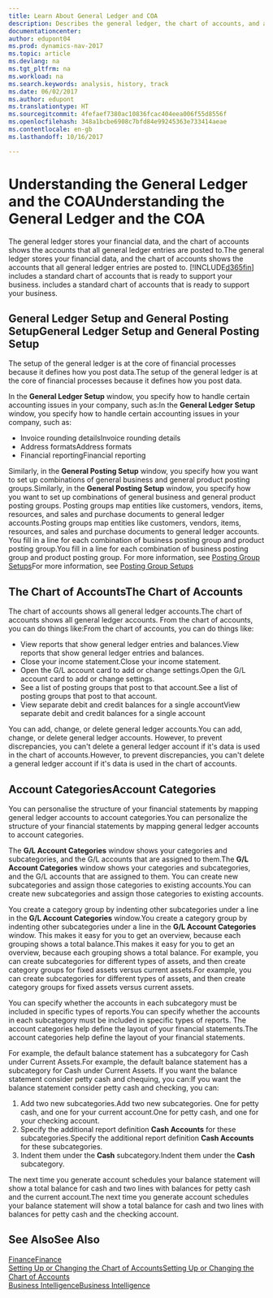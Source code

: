 ```yaml
---
title: Learn About General Ledger and COA
description: Describes the general ledger, the chart of accounts, and account categories.
documentationcenter: 
author: edupont04
ms.prod: dynamics-nav-2017
ms.topic: article
ms.devlang: na
ms.tgt_pltfrm: na
ms.workload: na
ms.search.keywords: analysis, history, track
ms.date: 06/02/2017
ms.author: edupont
ms.translationtype: HT
ms.sourcegitcommit: 4fefaef7380ac10836fcac404eea006f55d8556f
ms.openlocfilehash: 348a1bcbe6908c7bfd84e99245363e733414aeae
ms.contentlocale: en-gb
ms.lasthandoff: 10/16/2017

---
```

# <a name="understanding-the-general-ledger-and-the-coa"></a><span data-ttu-id="72151-103">Understanding the General Ledger and the COA</span><span class="sxs-lookup"><span data-stu-id="72151-103">Understanding the General Ledger and the COA</span></span>
<span data-ttu-id="72151-104">The general ledger stores your financial data, and the chart of accounts shows the accounts that all general ledger entries are posted to.</span><span class="sxs-lookup"><span data-stu-id="72151-104">The general ledger stores your financial data, and the chart of accounts shows the accounts that all general ledger entries are posted to.</span></span> [!INCLUDE[d365fin](includes/d365fin_md.md)]<span data-ttu-id="72151-105"> includes a standard chart of accounts that is ready to support your business.</span><span class="sxs-lookup"><span data-stu-id="72151-105"> includes a standard chart of accounts that is ready to support your business.</span></span>

## <a name="general-ledger-setup-and-general-posting-setup"></a><span data-ttu-id="72151-106">General Ledger Setup and General Posting Setup</span><span class="sxs-lookup"><span data-stu-id="72151-106">General Ledger Setup and General Posting Setup</span></span>
<span data-ttu-id="72151-107">The setup of the general ledger is at the core of financial processes because it defines how you post data.</span><span class="sxs-lookup"><span data-stu-id="72151-107">The setup of the general ledger is at the core of financial processes because it defines how you post data.</span></span>  

<span data-ttu-id="72151-108">In the **General Ledger Setup** window, you specify how to handle certain accounting issues in your company, such as:</span><span class="sxs-lookup"><span data-stu-id="72151-108">In the **General Ledger Setup** window, you specify how to handle certain accounting issues in your company, such as:</span></span>  

* <span data-ttu-id="72151-109">Invoice rounding details</span><span class="sxs-lookup"><span data-stu-id="72151-109">Invoice rounding details</span></span>  
* <span data-ttu-id="72151-110">Address formats</span><span class="sxs-lookup"><span data-stu-id="72151-110">Address formats</span></span>  
* <span data-ttu-id="72151-111">Financial reporting</span><span class="sxs-lookup"><span data-stu-id="72151-111">Financial reporting</span></span>  

<span data-ttu-id="72151-112">Similarly, in the **General Posting Setup** window, you specify how you want to set up combinations of general business and general product posting groups.</span><span class="sxs-lookup"><span data-stu-id="72151-112">Similarly, in the **General Posting Setup** window, you specify how you want to set up combinations of general business and general product posting groups.</span></span> <span data-ttu-id="72151-113">Posting groups map entities like customers, vendors, items, resources, and sales and purchase documents to general ledger accounts.</span><span class="sxs-lookup"><span data-stu-id="72151-113">Posting groups map entities like customers, vendors, items, resources, and sales and purchase documents to general ledger accounts.</span></span> <span data-ttu-id="72151-114">You fill in a line for each combination of business posting group and product posting group.</span><span class="sxs-lookup"><span data-stu-id="72151-114">You fill in a line for each combination of business posting group and product posting group.</span></span> <span data-ttu-id="72151-115">For more information, see [Posting Group Setups](finance-posting-groups.md)</span><span class="sxs-lookup"><span data-stu-id="72151-115">For more information, see [Posting Group Setups](finance-posting-groups.md)</span></span>  

## <a name="the-chart-of-accounts"></a><span data-ttu-id="72151-116">The Chart of Accounts</span><span class="sxs-lookup"><span data-stu-id="72151-116">The Chart of Accounts</span></span>
<span data-ttu-id="72151-117">The chart of accounts shows all general ledger accounts.</span><span class="sxs-lookup"><span data-stu-id="72151-117">The chart of accounts shows all general ledger accounts.</span></span> <span data-ttu-id="72151-118">From the chart of accounts, you can do things like:</span><span class="sxs-lookup"><span data-stu-id="72151-118">From the chart of accounts, you can do things like:</span></span>  

* <span data-ttu-id="72151-119">View reports that show general ledger entries and balances.</span><span class="sxs-lookup"><span data-stu-id="72151-119">View reports that show general ledger entries and balances.</span></span>  
* <span data-ttu-id="72151-120">Close your income statement.</span><span class="sxs-lookup"><span data-stu-id="72151-120">Close your income statement.</span></span>  
* <span data-ttu-id="72151-121">Open the G/L account card to add or change settings.</span><span class="sxs-lookup"><span data-stu-id="72151-121">Open the G/L account card to add or change settings.</span></span>  
* <span data-ttu-id="72151-122">See a list of posting groups that post to that account.</span><span class="sxs-lookup"><span data-stu-id="72151-122">See a list of posting groups that post to that account.</span></span>
* <span data-ttu-id="72151-123">View separate debit and credit balances for a single account</span><span class="sxs-lookup"><span data-stu-id="72151-123">View separate debit and credit balances for a single account</span></span>  

<span data-ttu-id="72151-124">You can add, change, or delete general ledger accounts.</span><span class="sxs-lookup"><span data-stu-id="72151-124">You can add, change, or delete general ledger accounts.</span></span> <span data-ttu-id="72151-125">However, to prevent discrepancies, you can't delete a general ledger account if it's data is used in the chart of accounts.</span><span class="sxs-lookup"><span data-stu-id="72151-125">However, to prevent discrepancies, you can't delete a general ledger account if it's data is used in the chart of accounts.</span></span>  

## <a name="account-categories"></a><span data-ttu-id="72151-126">Account Categories</span><span class="sxs-lookup"><span data-stu-id="72151-126">Account Categories</span></span>
<span data-ttu-id="72151-127">You can personalise the structure of your financial statements by mapping general ledger accounts to account categories.</span><span class="sxs-lookup"><span data-stu-id="72151-127">You can personalize the structure of your financial statements by mapping general ledger accounts to account categories.</span></span>  

<span data-ttu-id="72151-128">The **G/L Account Categories** window shows your categories and subcategories, and the G/L accounts that are assigned to them.</span><span class="sxs-lookup"><span data-stu-id="72151-128">The **G/L Account Categories** window shows your categories and subcategories, and the G/L accounts that are assigned to them.</span></span> <span data-ttu-id="72151-129">You can create new subcategories and assign those categories to existing accounts.</span><span class="sxs-lookup"><span data-stu-id="72151-129">You can create new subcategories and assign those categories to existing accounts.</span></span>  

<span data-ttu-id="72151-130">You create a category group by indenting other subcategories under a line in the **G/L Account Categories** window.</span><span class="sxs-lookup"><span data-stu-id="72151-130">You create a category group by indenting other subcategories under a line in the **G/L Account Categories** window.</span></span> <span data-ttu-id="72151-131">This makes it easy for you to get an overview, because each grouping shows a total balance.</span><span class="sxs-lookup"><span data-stu-id="72151-131">This makes it easy for you to get an overview, because each grouping shows a total balance.</span></span> <span data-ttu-id="72151-132">For example, you can create subcategories for different types of assets, and then create category groups for fixed assets versus current assets.</span><span class="sxs-lookup"><span data-stu-id="72151-132">For example, you can create subcategories for different types of assets, and then create category groups for fixed assets versus current assets.</span></span>  

<span data-ttu-id="72151-133">You can specify whether the accounts in each subcategory must be included in specific types of reports.</span><span class="sxs-lookup"><span data-stu-id="72151-133">You can specify whether the accounts in each subcategory must be included in specific types of reports.</span></span> <span data-ttu-id="72151-134">The account categories help define the layout of your financial statements.</span><span class="sxs-lookup"><span data-stu-id="72151-134">The account categories help define the layout of your financial statements.</span></span>  

<span data-ttu-id="72151-135">For example, the default balance statement has a subcategory for Cash under Current Assets.</span><span class="sxs-lookup"><span data-stu-id="72151-135">For example, the default balance statement has a subcategory for Cash under Current Assets.</span></span> <span data-ttu-id="72151-136">If you want the balance statement consider petty cash and chequing, you can:</span><span class="sxs-lookup"><span data-stu-id="72151-136">If you want the balance statement consider petty cash and checking, you can:</span></span>  

1. <span data-ttu-id="72151-137">Add two new subcategories.</span><span class="sxs-lookup"><span data-stu-id="72151-137">Add two new subcategories.</span></span> <span data-ttu-id="72151-138">One for petty cash, and one for your current account.</span><span class="sxs-lookup"><span data-stu-id="72151-138">One for petty cash, and one for your checking account.</span></span>  
2. <span data-ttu-id="72151-139">Specify the additional report definition **Cash Accounts** for these subcategories.</span><span class="sxs-lookup"><span data-stu-id="72151-139">Specify the additional report definition **Cash Accounts** for these subcategories.</span></span>  
3. <span data-ttu-id="72151-140">Indent them under the **Cash** subcategory.</span><span class="sxs-lookup"><span data-stu-id="72151-140">Indent them under the **Cash** subcategory.</span></span>  

<span data-ttu-id="72151-141">The next time you generate account schedules your balance statement will show a total balance for cash and two lines with balances for petty cash and the current account.</span><span class="sxs-lookup"><span data-stu-id="72151-141">The next time you generate account schedules your balance statement will show a total balance for cash and two lines with balances for petty cash and the checking account.</span></span>  

## <a name="see-also"></a><span data-ttu-id="72151-142">See Also</span><span class="sxs-lookup"><span data-stu-id="72151-142">See Also</span></span>
[<span data-ttu-id="72151-143">Finance</span><span class="sxs-lookup"><span data-stu-id="72151-143">Finance</span></span>](finance.md)  
[<span data-ttu-id="72151-144">Setting Up or Changing the Chart of Accounts</span><span class="sxs-lookup"><span data-stu-id="72151-144">Setting Up or Changing the Chart of Accounts</span></span>](finance-setup-chart-accounts.md)  
[<span data-ttu-id="72151-145">Business Intelligence</span><span class="sxs-lookup"><span data-stu-id="72151-145">Business Intelligence</span></span>](bi.md)  


